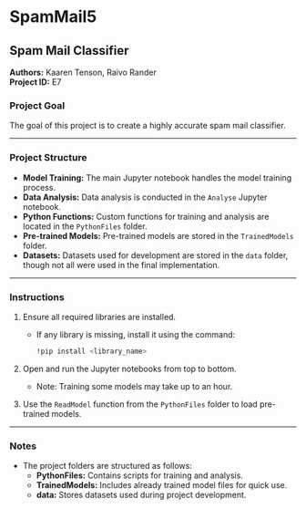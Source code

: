 # SpamMail5

## Spam Mail Classifier

**Authors:** Kaaren Tenson, Raivo Rander  
**Project ID:** E7

### Project Goal
The goal of this project is to create a highly accurate spam mail classifier.

---

### Project Structure

- **Model Training:** The main Jupyter notebook handles the model training process.
- **Data Analysis:** Data analysis is conducted in the `Analyse` Jupyter notebook.
- **Python Functions:** Custom functions for training and analysis are located in the `PythonFiles` folder.
- **Pre-trained Models:** Pre-trained models are stored in the `TrainedModels` folder.
- **Datasets:** Datasets used for development are stored in the `data` folder, though not all were used in the final implementation.

---

### Instructions

1. Ensure all required libraries are installed.
   - If any library is missing, install it using the command:
     ```bash
     !pip install <library_name>
     ```

2. Open and run the Jupyter notebooks from top to bottom.
   - Note: Training some models may take up to an hour.

3. Use the `ReadModel` function from the `PythonFiles` folder to load pre-trained models.

---

### Notes
- The project folders are structured as follows:
  - **PythonFiles:** Contains scripts for training and analysis.
  - **TrainedModels:** Includes already trained model files for quick use.
  - **data:** Stores datasets used during project development.



